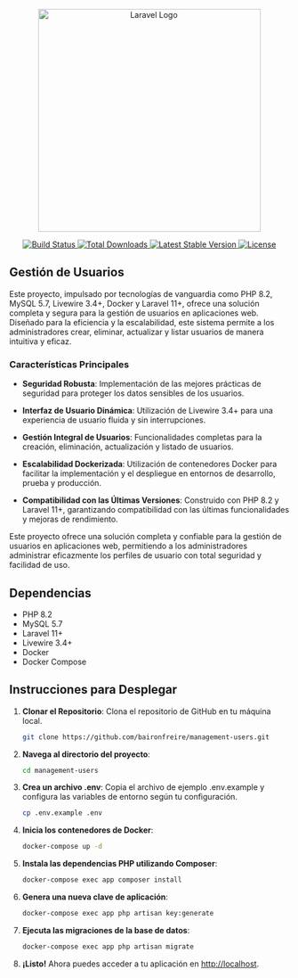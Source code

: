 <p align="center">
  <a href="https://laravel.com" target="_blank">
    <img src="https://raw.githubusercontent.com/laravel/art/master/logo-lockup/5%20SVG/2%20CMYK/1%20Full%20Color/laravel-logolockup-cmyk-red.svg" width="400" alt="Laravel Logo">
  </a>
</p>

<p align="center">
  <a href="https://github.com/laravel/framework/actions">
    <img src="https://github.com/laravel/framework/workflows/tests/badge.svg" alt="Build Status">
  </a>
  <a href="https://packagist.org/packages/laravel/framework">
    <img src="https://img.shields.io/packagist/dt/laravel/framework" alt="Total Downloads">
  </a>
  <a href="https://packagist.org/packages/laravel/framework">
    <img src="https://img.shields.io/packagist/v/laravel/framework" alt="Latest Stable Version">
  </a>
  <a href="https://packagist.org/packages/laravel/framework">
    <img src="https://img.shields.io/packagist/l/laravel/framework" alt="License">
  </a>
</p>

## Gestión de Usuarios

Este proyecto, impulsado por tecnologías de vanguardia como PHP 8.2, MySQL 5.7, Livewire 3.4+, Docker y Laravel 11+, ofrece una solución completa y segura para la gestión de usuarios en aplicaciones web. Diseñado para la eficiencia y la escalabilidad, este sistema permite a los administradores crear, eliminar, actualizar y listar usuarios de manera intuitiva y eficaz.

### Características Principales

- **Seguridad Robusta**: Implementación de las mejores prácticas de seguridad para proteger los datos sensibles de los usuarios.

- **Interfaz de Usuario Dinámica**: Utilización de Livewire 3.4+ para una experiencia de usuario fluida y sin interrupciones.

- **Gestión Integral de Usuarios**: Funcionalidades completas para la creación, eliminación, actualización y listado de usuarios.

- **Escalabilidad Dockerizada**: Utilización de contenedores Docker para facilitar la implementación y el despliegue en entornos de desarrollo, prueba y producción.

- **Compatibilidad con las Últimas Versiones**: Construido con PHP 8.2 y Laravel 11+, garantizando compatibilidad con las últimas funcionalidades y mejoras de rendimiento.

Este proyecto ofrece una solución completa y confiable para la gestión de usuarios en aplicaciones web, permitiendo a los administradores administrar eficazmente los perfiles de usuario con total seguridad y facilidad de uso.

## Dependencias

- PHP 8.2
- MySQL 5.7
- Laravel 11+
- Livewire 3.4+
- Docker
- Docker Compose

## Instrucciones para Desplegar

1. **Clonar el Repositorio**: Clona el repositorio de GitHub en tu máquina local.
    ```bash
    git clone https://github.com/baironfreire/management-users.git
    ```

2. **Navega al directorio del proyecto**:
    ```bash
    cd management-users
    ```

3. **Crea un archivo .env**:
    Copia el archivo de ejemplo .env.example y configura las variables de entorno según tu configuración.
    ```bash
    cp .env.example .env
    ```

4. **Inicia los contenedores de Docker**:
    ```bash
    docker-compose up -d
    ```

5. **Instala las dependencias PHP utilizando Composer**:
    ```bash
    docker-compose exec app composer install
    ```

6. **Genera una nueva clave de aplicación**:
    ```bash
    docker-compose exec app php artisan key:generate
    ```

7. **Ejecuta las migraciones de la base de datos**:
    ```bash
    docker-compose exec app php artisan migrate
    ```

8. **¡Listo!** Ahora puedes acceder a tu aplicación en [http://localhost](http://localhost).
